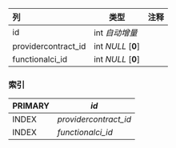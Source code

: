 | 列                  | 类型               | 注释 |
| :------------------ | ------------------ | ---- |
| id                  | int *自动增量*     |      |
| providercontract_id | int *NULL* [**0**] |      |
| functionalci_id     | int *NULL* [**0**] |      |

### 索引

| PRIMARY | *id*                  |
| :------ | --------------------- |
| INDEX   | *providercontract_id* |
| INDEX   | *functionalci_id*     |